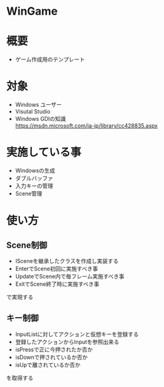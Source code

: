 # WinGame

# 概要
* ゲーム作成用のテンプレート
  
  
# 対象
* Windows ユーザー
* Visutal Studio
* Windows GDIの知識  
  https://msdn.microsoft.com/ja-jp/library/cc428835.aspx
  
  
# 実施している事
* Windowsの生成
* ダブルバッファ
* 入力キーの管理
* Scene管理
  
  
# 使い方
## Scene制御
* ISceneを継承したクラスを作成し実装する
* EnterでScene初回に実施すべき事
* UpdateでScene内で毎フレーム実施すべき事
* ExitでScene終了時に実施すべき事

で実現する
  
  
## キー制御
* InputListに対してアクションと仮想キーを登録する
* 登録したアクションからInputを参照出来る
* isPressで正に今押されたか否か
* isDownで押されているか否か
* isUpで離されているか否か

を取得する
